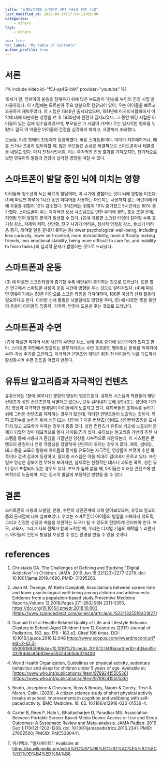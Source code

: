 ```yaml
---
title: "유초등학생의 스마트폰 과다 사용과 진정 시럽"
last_modified_at: 2025-04-14T17:54:13+09:00
categories:
    - others
tags:
    - others

toc: true
toc_label: "My Table of Contents"
author_profile: true
---
```

# 서론

{% include video id="f5J-qs4SHbM" provider="youtube" %}

19세기 말, 영유아의 울음을 잠재우기 위해 많은 부모들이 '윈슬로 부인의 진정 시럽'을 사용하였다. 이 시럽에는 모르핀이 주요 성분으로 함유되어 있어, 우는 아이들을 빠르고 조용하게 재워주었다. 이 시럽은 1849년 출시되었으며, 1911년에 미국의사협회에서 이 약에 대해 비판하는 성명을 낸 후 1930년에 완전히 금지되었다. 그 동안 해당 시럽은 아이들이 있는 집에 필수품이었으며, 부모들은 그 시럽이 가져다 주는 일시적인 평화를 누렸다. 결국 이 약물은 아이들의 건강을 심각하게 해치고, 사망까지 초래했다.

오늘날, 다른 형태의 진정제가 등장하였다. 바로 스마트폰이다. 아이가 지루해하거나, 뗴를 쓰거나 조용히 있어야할 때, 많은 부모들은 손쉬운 해결책으로 스마트폰이나 테블릿을 내밀고 있다. 마치 진정시럽처럼, 이는 즉각적인 진정 효과를 가져오지만, 장기적으로 보면 영유아의 발달과 건강에 심각한 영향을 미칠 수 있다.

# 스마트폰이 발달 중인 뇌에 미치는 영향
아이들와 청소년의 뇌는 빠르게 발달하며, 이 시기에 경험하는 것이 뇌에 영향을 미친다. (1)에 따르면 하루에 1시간 동안 미디어를 사용하는 어린이는 사용하지 않는 어린이에 비해 우울증 위험이 12% 감소했다.  3시간에는 위험이 19% 증가했고 5시간에는 80% 증가했다. 스마트폰이 주는 즉각적인 보상 시스템으로 인한 주의력 결핍, 충동 조절 문제, 지연된 언어 발달의 문제가 발생할 수 있다. (2)에 따르면 스크린 타임이 길어질 수록 호기심 감소, 자제력 저하, 산만함, 친구 사귀기 어려움, 정서적 안정감 감소, 돌보기 어려움 증가, 해야할 일을 끝내지 못하는 등( lower psychological well-being, including less curiosity, lower self-control, more distractibility, more difficulty making friends, less emotional stability, being more difficult to care for, and inability to finish tasks.)의 심리적 문제가 발생하는 것으로 드러났다.

# 스마트폰과 운동
(3) 에 따르면 스크린타임이 증가할 수록 비만율이 증가하는 것으로 드러났다. 또한 많은 연구에서 스마트폰 사용이 운동 시간에 영향을 주는 것으로 알려져있다. (4)에 따르면 영유아기에는 60분 미만으로 스크린 타임을 가져야하며, 180분 이상의 신체 활동이 필요하다고 한다. 이러한 신체 활동은 뇌발달에도 영향을 주며, (5) 에 따르면 15분 동안의 운동이 아이들의 집중력, 기억력, 안정에 도움을 주는 것으로 드러났다.

# 스마트폰과 수면
(7)에 따르면 미디어 사용 시간과 수면량 감소, 낮에 졸음 증가에 상관관계가 있다고 한다. 스마트폰 화면에서 방출되는 블루라이트는 수면 호르몬인 멜라토닌 분비를 억제하여 수면-각성 주기를 교란하고, 자극적인 콘텐츠와 게임은 취침 전 아이들의 뇌를 과도하게 활성화시켜 수면 진입을 어렵게 만든다.

# 유튜브 알고리즘과 자극적인 컨텐츠
유튜브에는 1분에 500시간 분량의 영상이 업로드된다. 유튜브 시스템과 직원들이 해당 컨텐츠가 성인 컨텐츠인지 식별하고 있으나, 모두 걸러내지 못해 성인(또는 성인에 가까운) 영상과 자극적인 썸네일이 아이들에게 노출되고 있다. 유튜버들은 조회수를 늘리기 위해 그러한 컨텐츠를 제작하는 경우가 많은데, 이러한 컨텐츠들이 노출되는 것이다. 특히 조회수를 늘리기 위해 성인(또는 성인에 가까운 컨텐츠) 임에도 성인컨텐츠임을 표시하지 않고 교묘하게 피하는 경우가 종종 있다. 성인 컨텐츠가 유튜브 키즈에 노출되어 문제가 되었던 것이 대표적으로 엘사 게이트(7)가 있다. 유튜브는 알고리즘 기반의 추천 시스템을 통해 사용자가 관심을 가질만한 영상을 지속적으로 제안하는데, 이 시스템은 콘텐츠의 품질이나 연령 적절성을 정밀하게 판단하지 못하는 경우가 많다. 제목, 썸네일, 태그 등을 교묘히 활용해 아이들의 흥미를 유도하는 자극적인 영상들이 버젓이 추천 목록이나 검색 결과에 등장하고, 필터링 시스템은 이를 제대로 걸러내지 못하고 있다.
또한 일부 영상은 겉보기엔 무해해 보이지만, 실제로는 선정적인 대사나 과도한 폭력, 성인 유머 등이 포함되어 있는 경우도 있다. 부모가 옆에 없을 때, 아이들은 이러한 콘텐츠에 반복적으로 노출되며, 이는 정서적 발달에 부정적인 영향을 줄 수 있다.

# 결론
스마트폰의 사용과 뇌발달, 운동, 수면의 상관관계에 대해 알아보았으며, 유튜브 알고리즘의 문제점에 대해 살펴보았다. 우리는 스마트폰이 아이들의 발달을 저해하지 않도록, 그리고 진정한 성장과 배움을 지원하는 도구가 될 수 있도록 현명하게 관리해야 한다. 부모, 교육자, 그리고 사회 전체가 함께 노력할 때, 우리는 디지털 기술의 혜택을 누리면서도 아이들의 전인적 발달을 보장할 수 있는 환경을 만들 수 있을 것이다.

# references 

1. Christakis DA. The Challenges of Defining and Studying "Digital Addiction" in Children. JAMA. 2019 Jun 18;321(23):2277-2278. doi: 10.1001/jama.2019.4690. PMID: 31095260.

2. Jean M. Twenge, W. Keith Campbell, Associations between screen time and lower psychological well-being among children and adolescents: Evidence from a population-based study,Preventive Medicine Reports,Volume 12,2018,Pages 271-283,ISSN 2211-3355, https://doi.org/10.1016/j.pmedr.2018.10.003.(https://www.sciencedirect.com/science/article/pii/S2211335518301827)

3. Dumuid D et al.Health-Related Quality of Life and Lifestyle Behavior Clusters in School-Aged Children from 12 Countries
(2017) Journal of Pediatrics, 183, pp. 178 - 183.e2, Cited 106 times.
DOI: 10.1016/j.jpeds.2016.12.048 https://www.scopus.com/inward/record.uri?eid=2-s2.0-85009188408&doi=10.1016%2fj.jpeds.2016.12.048&partnerID=40&md5=33784dda95b83eeb554244b0db378400

4. World Health Organization, Guidelines on physical activity, sedentary behaviour and sleep for children under 5 years of age. Available at: [https://www.who.int/publications/i/item/9789241550536](https://www.who.int/publications/i/item/9789241550536)

5. Booth, Josephine & Chesham, Ross & Brooks, Naomi & Gorely, Trish & Moran, Colin. (2020). A citizen science study of short physical activity breaks at school: Improvements in cognition and wellbeing with self-paced activity. BMC Medicine. 18. 62. 10.1186/s12916-020-01539-4. 

6. Carter B, Rees P, Hale L, Bhattacharjee D, Paradkar MS. Association Between Portable Screen-Based Media Device Access or Use and Sleep Outcomes: A Systematic Review and Meta-analysis. JAMA Pediatr. 2016 Dec 1;170(12):1202-1208. doi: 10.1001/jamapediatrics.2016.2341. PMID: 27802500; PMCID: PMC5380441.

7. 위키백과. "엘사게이트". Available at https://ko.wikipedia.org/wiki/%EC%97%98%EC%82%AC%EA%B2%8C%EC%9D%B4%ED%8A%B8


